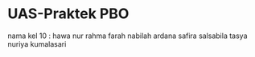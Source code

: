 # UAS-Praktek PBO
nama kel 10 :
hawa nur rahma 
farah nabilah ardana 
safira salsabila tasya 
nuriya kumalasari
